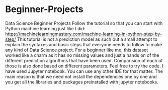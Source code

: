 # Beginner-Projects
Data Science Beginner Projects
Follow the tutorial so that you can start with Python machine learning just like I did: https://machinelearningmastery.com/machine-learning-in-python-step-by-step/
This tutorial is not a prediction model as such but a small attempt to explain the syntaxes and basic steps that everyone needs to follow to make any kind of Data Science project. For a beginner like me, this dataset worked like a charm as it has no missing values and just a hands on of the different prediction algorithms that have been used. Comparision of each of those is also done based on different parameters. 
Feel free to try the code.
I have used Jupyter notebook. You can use any other IDE for that matter. The main reason is that we need not install the dependencies one by one and you get all the libraries and packages preinstalled with jupyter notebooks.
